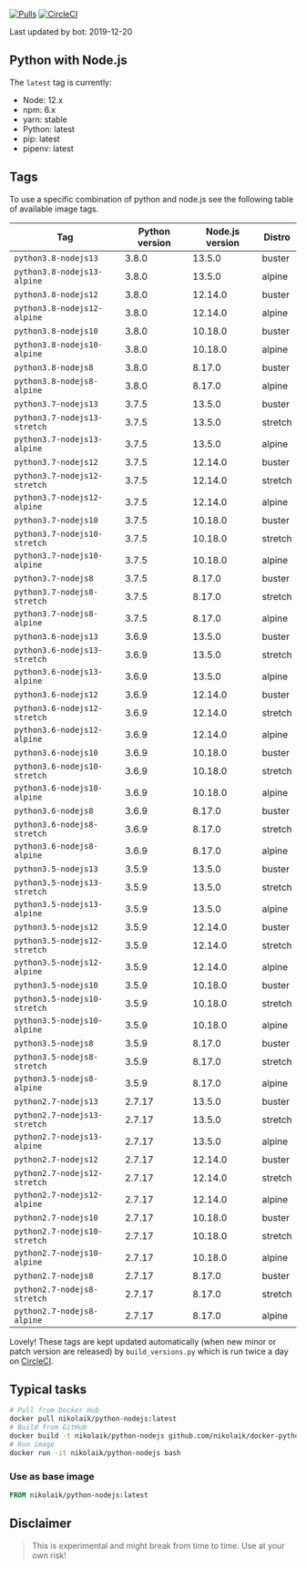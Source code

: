 [![Pulls](https://img.shields.io/docker/pulls/nikolaik/python-nodejs.svg?style=flat-square)](https://hub.docker.com/r/nikolaik/python-nodejs/)
[![CircleCI](https://img.shields.io/circleci/project/github/nikolaik/docker-python-nodejs.svg?style=flat-square)](https://circleci.com/gh/nikolaik/docker-python-nodejs)

Last updated by bot: 2019-12-20

## Python with Node.js
The `latest` tag is currently:

- Node: 12.x
- npm: 6.x
- yarn: stable
- Python: latest
- pip: latest
- pipenv: latest

## Tags
To use a specific combination of python and node.js see the following table of available image tags.

Tag | Python version | Node.js version | Distro
--- | --- | --- | ---
`python3.8-nodejs13` | 3.8.0 | 13.5.0 | buster
`python3.8-nodejs13-alpine` | 3.8.0 | 13.5.0 | alpine
`python3.8-nodejs12` | 3.8.0 | 12.14.0 | buster
`python3.8-nodejs12-alpine` | 3.8.0 | 12.14.0 | alpine
`python3.8-nodejs10` | 3.8.0 | 10.18.0 | buster
`python3.8-nodejs10-alpine` | 3.8.0 | 10.18.0 | alpine
`python3.8-nodejs8` | 3.8.0 | 8.17.0 | buster
`python3.8-nodejs8-alpine` | 3.8.0 | 8.17.0 | alpine
`python3.7-nodejs13` | 3.7.5 | 13.5.0 | buster
`python3.7-nodejs13-stretch` | 3.7.5 | 13.5.0 | stretch
`python3.7-nodejs13-alpine` | 3.7.5 | 13.5.0 | alpine
`python3.7-nodejs12` | 3.7.5 | 12.14.0 | buster
`python3.7-nodejs12-stretch` | 3.7.5 | 12.14.0 | stretch
`python3.7-nodejs12-alpine` | 3.7.5 | 12.14.0 | alpine
`python3.7-nodejs10` | 3.7.5 | 10.18.0 | buster
`python3.7-nodejs10-stretch` | 3.7.5 | 10.18.0 | stretch
`python3.7-nodejs10-alpine` | 3.7.5 | 10.18.0 | alpine
`python3.7-nodejs8` | 3.7.5 | 8.17.0 | buster
`python3.7-nodejs8-stretch` | 3.7.5 | 8.17.0 | stretch
`python3.7-nodejs8-alpine` | 3.7.5 | 8.17.0 | alpine
`python3.6-nodejs13` | 3.6.9 | 13.5.0 | buster
`python3.6-nodejs13-stretch` | 3.6.9 | 13.5.0 | stretch
`python3.6-nodejs13-alpine` | 3.6.9 | 13.5.0 | alpine
`python3.6-nodejs12` | 3.6.9 | 12.14.0 | buster
`python3.6-nodejs12-stretch` | 3.6.9 | 12.14.0 | stretch
`python3.6-nodejs12-alpine` | 3.6.9 | 12.14.0 | alpine
`python3.6-nodejs10` | 3.6.9 | 10.18.0 | buster
`python3.6-nodejs10-stretch` | 3.6.9 | 10.18.0 | stretch
`python3.6-nodejs10-alpine` | 3.6.9 | 10.18.0 | alpine
`python3.6-nodejs8` | 3.6.9 | 8.17.0 | buster
`python3.6-nodejs8-stretch` | 3.6.9 | 8.17.0 | stretch
`python3.6-nodejs8-alpine` | 3.6.9 | 8.17.0 | alpine
`python3.5-nodejs13` | 3.5.9 | 13.5.0 | buster
`python3.5-nodejs13-stretch` | 3.5.9 | 13.5.0 | stretch
`python3.5-nodejs13-alpine` | 3.5.9 | 13.5.0 | alpine
`python3.5-nodejs12` | 3.5.9 | 12.14.0 | buster
`python3.5-nodejs12-stretch` | 3.5.9 | 12.14.0 | stretch
`python3.5-nodejs12-alpine` | 3.5.9 | 12.14.0 | alpine
`python3.5-nodejs10` | 3.5.9 | 10.18.0 | buster
`python3.5-nodejs10-stretch` | 3.5.9 | 10.18.0 | stretch
`python3.5-nodejs10-alpine` | 3.5.9 | 10.18.0 | alpine
`python3.5-nodejs8` | 3.5.9 | 8.17.0 | buster
`python3.5-nodejs8-stretch` | 3.5.9 | 8.17.0 | stretch
`python3.5-nodejs8-alpine` | 3.5.9 | 8.17.0 | alpine
`python2.7-nodejs13` | 2.7.17 | 13.5.0 | buster
`python2.7-nodejs13-stretch` | 2.7.17 | 13.5.0 | stretch
`python2.7-nodejs13-alpine` | 2.7.17 | 13.5.0 | alpine
`python2.7-nodejs12` | 2.7.17 | 12.14.0 | buster
`python2.7-nodejs12-stretch` | 2.7.17 | 12.14.0 | stretch
`python2.7-nodejs12-alpine` | 2.7.17 | 12.14.0 | alpine
`python2.7-nodejs10` | 2.7.17 | 10.18.0 | buster
`python2.7-nodejs10-stretch` | 2.7.17 | 10.18.0 | stretch
`python2.7-nodejs10-alpine` | 2.7.17 | 10.18.0 | alpine
`python2.7-nodejs8` | 2.7.17 | 8.17.0 | buster
`python2.7-nodejs8-stretch` | 2.7.17 | 8.17.0 | stretch
`python2.7-nodejs8-alpine` | 2.7.17 | 8.17.0 | alpine

Lovely! These tags are kept updated automatically (when new minor or patch version are released) by `build_versions.py` which is run twice a day on [CircleCI](https://circleci.com/gh/nikolaik/docker-python-nodejs).

## Typical tasks
```bash
# Pull from Docker Hub
docker pull nikolaik/python-nodejs:latest
# Build from GitHub
docker build -t nikolaik/python-nodejs github.com/nikolaik/docker-python-nodejs
# Run image
docker run -it nikolaik/python-nodejs bash
```

### Use as base image
```Dockerfile
FROM nikolaik/python-nodejs:latest
```

## Disclaimer
> This is experimental and might break from time to time. Use at your own risk!

